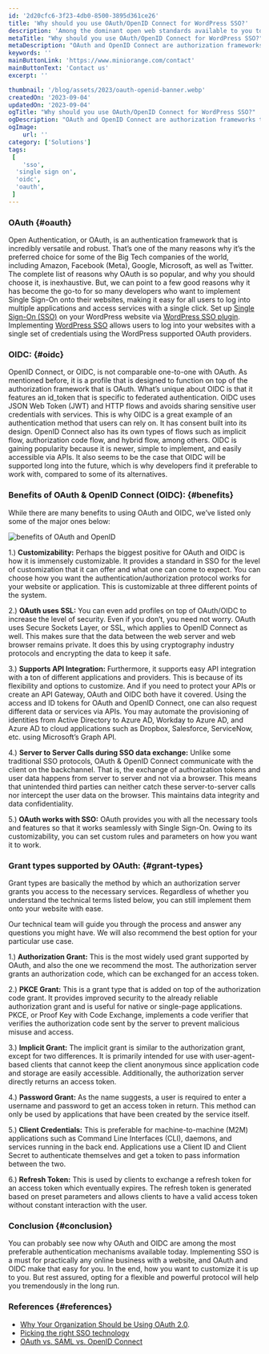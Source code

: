 ```yaml
---
id: '2d20cfc6-3f23-4db0-8500-3895d361ce26'
title: 'Why should you use OAuth/OpenID Connect for WordPress SSO?'
description: 'Among the dominant open web standards available to you today, OAuth and OpenID Connect (OIDC) are perhaps the most flexible, reliable, and easy to use. Let’s see why both these are so widely used, and why you may want to think about implementing Single Sign-On (SSO) onto your website.'
metaTitle: "Why should you use OAuth/OpenID Connect for WordPress SSO?"
metaDescription: "OAuth and OpenID Connect are authorization frameworks that allow you to implement WordPress Single Sign-On (WP SSO) in a flexible way and make login easier."
keywords: ''
mainButtonLink: 'https://www.miniorange.com/contact'
mainButtonText: 'Contact us'
excerpt: ''

thumbnail: '/blog/assets/2023/oauth-openid-banner.webp'
createdOn: '2023-09-04'
updatedOn: '2023-09-04'
ogTitle: "Why should you use OAuth/OpenID Connect for WordPress SSO?"
ogDescription: "OAuth and OpenID Connect are authorization frameworks that allow you to implement WordPress Single Sign-On (WP SSO) in a flexible way and make login easier."
ogImage:
    url: ''
category: ['Solutions']
tags:
 [
	'sso',
  'single sign on',
  'oidc',
  'oauth',
 ]
---
```


### OAuth {#oauth}

Open Authentication, or OAuth, is an authentication framework that is incredibly versatile and robust. That’s one of the many reasons why it’s the preferred choice for some of the Big Tech companies of the world, including Amazon, Facebook (Meta), Google, Microsoft, as well as Twitter. 
The complete list of reasons why OAuth is so popular, and why you should choose it, is inexhaustive. But, we can point to a few good reasons why it has become the go-to for so many developers who want to implement Single Sign-On onto their websites, making it easy for all users to log into multiple applications and access services with a single click.
Set up [Single Sign-On (SSO)](https://www.miniorange.com/products/single-sign-on-sso) on your WordPress website via [WordPress SSO plugin](https://wordpress.org/plugins/miniorange-login-with-eve-online-google-facebook/). Implementing [WordPress SSO](https://plugins.miniorange.com/wordpress-sso) allows users to log into your websites with a single set of credentials using the WordPress supported OAuth providers.

### OIDC:  {#oidc}

OpenID Connect, or OIDC, is not comparable one-to-one with OAuth. As mentioned before, it is a profile that is designed to function on top of the authorization framework that is OAuth. What’s unique about OIDC is that it features an id_token that is specific to federated authentication.
OIDC uses JSON Web Token (JWT) and HTTP flows and avoids sharing sensitive user credentials with services. This is why OIDC is a great example of an authentication method that users can rely on. It has consent built into its design. OpenID Connect also has its own types of flows such as implicit flow, authorization code flow, and hybrid flow, among others. 
OIDC is gaining popularity because it is newer, simple to implement, and easily accessible via APIs. It also seems to be the case that OIDC will be supported long into the future, which is why developers find it preferable to work with, compared to some of its alternatives.

### Benefits of OAuth & OpenID Connect (OIDC): {#benefits}

While there are many benefits to using OAuth and OIDC, we’ve listed only some of the major ones below:

![benefits of OAuth and OpenID](/blog/assets/2023/oauth-openid-benefits.webp)

 1.) **Customizability:** Perhaps the biggest positive for OAuth and OIDC is how it is immensely customizable. It provides a standard in SSO for the level of customization that it can offer and what one can come to expect. You can choose how you want the authentication/authorization protocol works for your website or application. This is customizable at three different points of the system.

 2.) **OAuth uses SSL:** You can even add profiles on top of OAuth/OIDC to increase the level of security. Even if you don’t, you need not worry. OAuth uses Secure Sockets Layer, or SSL, which applies to OpenID Connect as well. This makes sure that the data between the web server and web browser remains private. It does this by using cryptography industry protocols and encrypting the data to keep it safe.

 3.) **Supports API Integration:** Furthermore, it supports easy API integration with a ton of different applications and providers. This is because of its flexibility and options to customize. And if you need to protect your APIs or create an API Gateway, OAuth and OIDC both have it covered. Using the access and ID tokens for OAuth and OpenID Connect, one can also request different data or services via APIs. You may automate the provisioning of identities from Active Directory to Azure AD, Workday to Azure AD, and Azure AD to cloud applications such as Dropbox, Salesforce, ServiceNow, etc. using Microsoft’s Graph API.

 4.) **Server to Server Calls during SSO data exchange:** Unlike some traditional SSO protocols, OAuth & OpenID Connect communicate with the client on the backchannel. That is, the exchange of authorization tokens and user data happens from server to server and not via a browser. This means that unintended third parties can neither catch these server-to-server calls nor intercept the user data on the browser. This maintains data integrity and data confidentiality.

 5.) **OAuth works with SSO:** OAuth provides you with all the necessary tools and features so that it works seamlessly with Single Sign-On. Owing to its customizability, you can set custom rules and parameters on how you want it to work.

### Grant types supported by OAuth: {#grant-types}

Grant types are basically the method by which an authorization server grants you access to the necessary services. Regardless of whether you understand the technical terms listed below, you can still implement them onto your website with ease.

Our technical team will guide you through the process and answer any questions you might have. We will also recommend the best option for your particular use case.

 1.) **Authorization Grant:** This is the most widely used grant supported by OAuth, and also the one we recommend the most. The authorization server grants an authorization code, which can be exchanged for an access token.

 2.) **PKCE Grant:** This is a grant type that is added on top of the authorization code grant. It provides improved security to the already reliable authorization grant and is useful for native or single-page applications. PKCE, or Proof Key with Code Exchange, implements a code verifier that verifies the authorization code sent by the server to prevent malicious misuse and access.

 3.) **Implicit Grant:** The implicit grant is similar to the authorization grant, except for two differences. It is primarily intended for use with user-agent-based clients that cannot keep the client anonymous since application code and storage are easily accessible. Additionally, the authorization server directly returns an access token.

 4.) **Password Grant:** As the name suggests, a user is required to enter a username and password to get an access token in return. This method can only be used by applications that have been created by the service itself.

 5.) **Client Credentials:** This is preferable for machine-to-machine (M2M) applications such as Command Line Interfaces (CLI), daemons, and services running in the back end. Applications use a Client ID and Client Secret to authenticate themselves and get a token to pass information between the two.

 6.) **Refresh Token:** This is used by clients to exchange a refresh token for an access token which eventually expires. The refresh token is generated based on preset parameters and allows clients to have a valid access token without constant interaction with the user.

### Conclusion {#conclusion}

You can probably see now why OAuth and OIDC are among the most preferable authentication mechanisms available today. Implementing SSO is a must for practically any online business with a website, and OAuth and OIDC make that easy for you. In the end, how you want to customize it is up to you. But rest assured, opting for a flexible and powerful protocol will help you tremendously in the long run.

### References {#references}

- [Why Your Organization Should be Using OAuth 2.0](https://www.clowder.com/post/why-your-organization-should-be-using-oauth-2.0).
- [Picking the right SSO technology](https://www.dqindia.com/picking-the-right-sso-technology/)
- [OAuth vs. SAML vs. OpenID Connect](https://gluu.org/oauth-vs-saml-vs-openid-connect/)